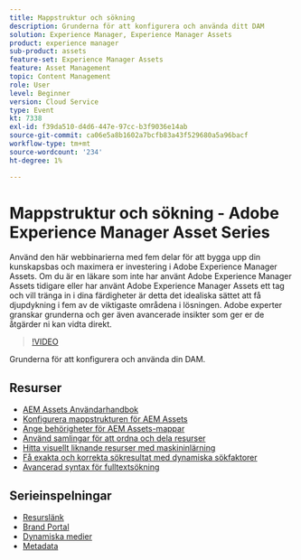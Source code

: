 ```yaml
---
title: Mappstruktur och sökning
description: Grunderna för att konfigurera och använda ditt DAM
solution: Experience Manager, Experience Manager Assets
product: experience manager
sub-product: assets
feature-set: Experience Manager Assets
feature: Asset Management
topic: Content Management
role: User
level: Beginner
version: Cloud Service
type: Event
kt: 7338
exl-id: f39da510-d4d6-447e-97cc-b3f9036e14ab
source-git-commit: ca06e5a8b1602a7bcfb83a43f529680a5a96bacf
workflow-type: tm+mt
source-wordcount: '234'
ht-degree: 1%

---
```


# Mappstruktur och sökning - Adobe Experience Manager Asset Series

Använd den här webbinarierna med fem delar för att bygga upp din kunskapsbas och maximera er investering i Adobe Experience Manager Assets. Om du är en läkare som inte har använt Adobe Experience Manager Assets tidigare eller har använt Adobe Experience Manager Assets ett tag och vill tränga in i dina färdigheter är detta det idealiska sättet att få djupdykning i fem av de viktigaste områdena i lösningen. Adobe experter granskar grunderna och ger även avancerade insikter som ger er de åtgärder ni kan vidta direkt.

>[!VIDEO](https://video.tv.adobe.com/v/332135/?quality=12&learn=on&hidetitle=true)

Grunderna för att konfigurera och använda din DAM.

## Resurser

* [AEM Assets Användarhandbok](https://experienceleague.adobe.com/docs/experience-manager-65/assets/home.html)
* [Konfigurera mappstrukturen för AEM Assets](https://experienceleague.adobe.com/docs/experience-manager-learn/assets/configuring/baseline-folders.html)
* [Ange behörigheter för AEM Assets-mappar](https://experienceleague.adobe.com/docs/experience-manager-learn/assets/configuring/baseline-permissions.html)
* [Använd samlingar för att ordna och dela resurser](https://experienceleague.adobe.com/docs/experience-manager-learn/assets/search-and-discovery/collections.html)
* [Hitta visuellt liknande resurser med maskininlärning](https://experienceleague.adobe.com/docs/experience-manager-learn/assets/search-and-discovery/search.html)
* [Få exakta och korrekta sökresultat med dynamiska sökfaktorer](https://experienceleague.adobe.com/docs/experience-manager-learn/assets/search-and-discovery/search.html)
* [Avancerad syntax för fulltextsökning](https://experienceleague.adobe.com/docs/experience-manager-64/assets/using/gql-search.html?lang=en#using)

## Serieinspelningar

* [Resurslänk](asset-link.md)
* [Brand Portal](brand-portal.md)
* [Dynamiska medier](dynamic-media.md)
* [Metadata](metadata.md)
